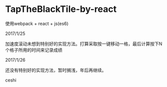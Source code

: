 # TapTheBlackTile-by-react
使用webpack + react + js(es6)

2017/1/25

加速度滚动未想到特别好的实现方法。打算采取按一键移动一格，最后计算按下N个格子所用的时间来记录成绩

2017/1/26

还没有特别好的实现方法，暂时搁浅，年后再继续。

ceshi